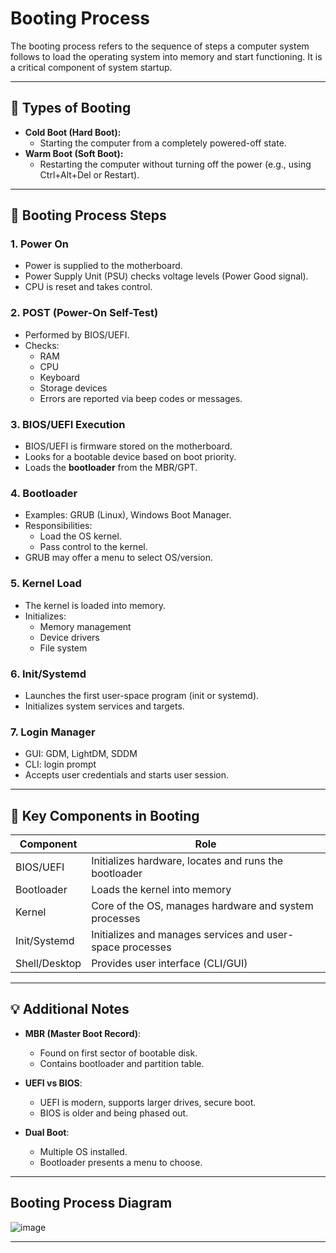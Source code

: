 # Booting Process

The booting process refers to the sequence of steps a computer system follows to load the operating system into memory and start functioning. It is a critical component of system startup.

---

## 🔁 Types of Booting

- **Cold Boot (Hard Boot):**
  - Starting the computer from a completely powered-off state.
- **Warm Boot (Soft Boot):**
  - Restarting the computer without turning off the power (e.g., using Ctrl+Alt+Del or Restart).

---

## 🧭 Booting Process Steps

### 1. Power On
- Power is supplied to the motherboard.
- Power Supply Unit (PSU) checks voltage levels (Power Good signal).
- CPU is reset and takes control.

### 2. POST (Power-On Self-Test)
- Performed by BIOS/UEFI.
- Checks:
	- RAM
	- CPU
	- Keyboard
	- Storage devices
	- Errors are reported via beep codes or messages.

### 3. BIOS/UEFI Execution
- BIOS/UEFI is firmware stored on the motherboard.
- Looks for a bootable device based on boot priority.
- Loads the **bootloader** from the MBR/GPT.

### 4. Bootloader
- Examples: GRUB (Linux), Windows Boot Manager.
- Responsibilities:
  - Load the OS kernel.
  - Pass control to the kernel.
- GRUB may offer a menu to select OS/version.

### 5. Kernel Load
- The kernel is loaded into memory.
- Initializes:
  - Memory management
  - Device drivers
  - File system

### 6. Init/Systemd
- Launches the first user-space program (init or systemd).
- Initializes system services and targets.

### 7. Login Manager
- GUI: GDM, LightDM, SDDM
- CLI: login prompt
- Accepts user credentials and starts user session.

---

## 🧠 Key Components in Booting

| Component       | Role                                                                 |
|----------------|----------------------------------------------------------------------|
| BIOS/UEFI       | Initializes hardware, locates and runs the bootloader                |
| Bootloader      | Loads the kernel into memory                                         |
| Kernel          | Core of the OS, manages hardware and system processes                |
| Init/Systemd    | Initializes and manages services and user-space processes            |
| Shell/Desktop   | Provides user interface (CLI/GUI)                                    |

---

## 💡 Additional Notes

- **MBR (Master Boot Record)**:
  - Found on first sector of bootable disk.
  - Contains bootloader and partition table.

- **UEFI vs BIOS**:
  - UEFI is modern, supports larger drives, secure boot.
  - BIOS is older and being phased out.

- **Dual Boot**:
  - Multiple OS installed.
  - Bootloader presents a menu to choose.

---

## Booting Process Diagram

![image](https://github.com/user-attachments/assets/f34b7ff3-3928-41ae-9cd4-e3e14a7172c5)


---
